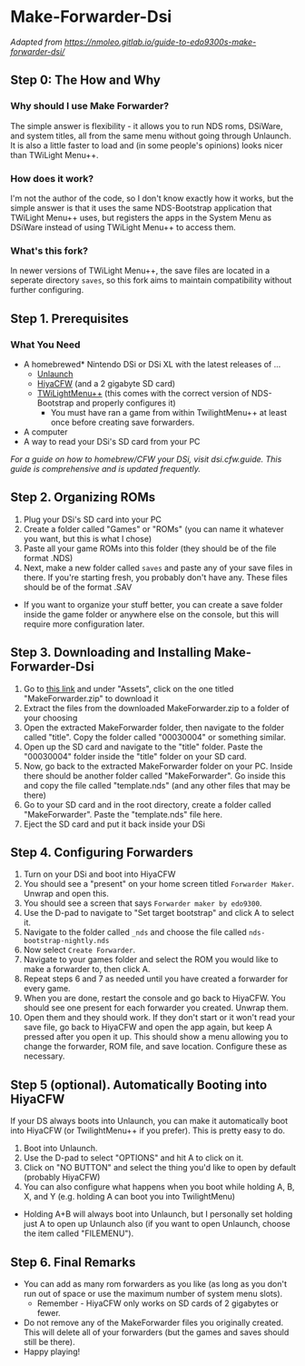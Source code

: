 # Make-Forwarder-Dsi

*Adapted from https://nmoleo.gitlab.io/guide-to-edo9300s-make-forwarder-dsi/*

## Step 0: The How and Why
### Why should I use Make Forwarder?
The simple answer is flexibility - it allows you to run NDS roms, DSiWare, and system titles, all from the same menu without going through Unlaunch. It is also a little faster to load and (in some people's opinions) looks nicer than TWiLight Menu++.

### How does it work?
I'm not the author of the code, so I don't know exactly how it works, but the simple answer is that it uses the same NDS-Bootstrap application that TWiLight Menu++ uses, but registers the apps in the System Menu as DSiWare instead of using TWiLight Menu++ to access them.

### What's this fork?
In newer versions of TWiLight Menu++, the save files are located in a seperate directory `saves`, so this fork aims to maintain compatibility without further configuring.

## Step 1. Prerequisites
### What You Need
- A homebrewed* Nintendo DSi or DSi XL with the latest releases of ...
  - [Unlaunch](https://problemkaputt.de/unlaunch.zip)
  - [HiyaCFW](https://github.com/mondul/HiyaCFW-Helper/releases) (and a 2 gigabyte SD card)
  - [TWiLightMenu++](https://github.com/DS-Homebrew/TWiLightMenu/releases) (this comes with the correct version of NDS-Bootstrap and properly configures it)
    - You must have ran a game from within TwilightMenu++ at least once before creating save forwarders.
- A computer
- A way to read your DSi's SD card from your PC

*For a guide on how to homebrew/CFW your DSi, visit dsi.cfw.guide. This guide is comprehensive and is updated frequently.*

## Step 2. Organizing ROMs
1. Plug your DSi's SD card into your PC
2. Create a folder called "Games" or "ROMs" (you can name it whatever you want, but this is what I chose)
3. Paste all your game ROMs into this folder (they should be of the file format .NDS)
4. Next, make a new folder called `saves` and paste any of your save files in there. If you're starting fresh, you probably don't have any. These files should be of the format .SAV  
  - If you want to organize your stuff better, you can create a save folder inside the game folder or anywhere else on the console, but this will require more configuration later.

## Step 3. Downloading and Installing Make-Forwarder-Dsi
1. Go to [this link](https://github.com/Ta180m/Make-Forwarder-Dsi/releases) and under "Assets", click on the one titled "MakeForwarder.zip" to download it
2. Extract the files from the downloaded MakeForwarder.zip to a folder of your choosing
3. Open the extracted MakeForwarder folder, then navigate to the folder called "title". Copy the folder called "00030004" or something similar.
4. Open up the SD card and navigate to the "title" folder. Paste the "00030004" folder inside the "title" folder on your SD card.
5. Now, go back to the extracted MakeForwarder folder on your PC. Inside there should be another folder called "MakeForwarder". Go inside this and copy the file called "template.nds" (and any other files that may be there)
6. Go to your SD card and in the root directory, create a folder called "MakeForwarder". Paste the "template.nds" file here.
7. Eject the SD card and put it back inside your DSi

## Step 4. Configuring Forwarders
1. Turn on your DSi and boot into HiyaCFW
2. You should see a "present" on your home screen titled `Forwarder Maker`. Unwrap and open this.
3. You should see a screen that says `Forwarder maker by edo9300`.
4. Use the D-pad to navigate to "Set target bootstrap" and click A to select it.
5. Navigate to the folder called `_nds` and choose the file called `nds-bootstrap-nightly.nds`
6. Now select `Create Forwarder`.
7. Navigate to your games folder and select the ROM you would like to make a forwarder to, then click A.
8. Repeat steps 6 and 7 as needed until you have created a forwarder for every game.
9. When you are done, restart the console and go back to HiyaCFW. You should see one present for each forwarder you created. Unwrap them.
10. Open them and they should work. If they don't start or it won't read your save file, go back to HiyaCFW and open the app again, but keep A pressed after you open it up. This should show a menu allowing you to change the forwarder, ROM file, and save location. Configure these as necessary.

## Step 5 (optional). Automatically Booting into HiyaCFW
If your DS always boots into Unlaunch, you can make it automatically boot into HiyaCFW (or TwilightMenu++ if you prefer). This is pretty easy to do.

1. Boot into Unlaunch.
2. Use the D-pad to select "OPTIONS" and hit A to click on it.
3. Click on "NO BUTTON" and select the thing you'd like to open by default (probably HiyaCFW)
4. You can also configure what happens when you boot while holding A, B, X, and Y (e.g. holding A can boot you into TwilightMenu)
  - Holding A+B will always boot into Unlaunch, but I personally set holding just A to open up Unlaunch also (if you want to open Unlaunch, choose the item called "FILEMENU").

## Step 6. Final Remarks
- You can add as many rom forwarders as you like (as long as you don't run out of space or use the maximum number of system menu slots).
  - Remember - HiyaCFW only works on SD cards of 2 gigabytes or fewer.
- Do not remove any of the MakeForwarder files you originally created. This will delete all of your forwarders (but the games and saves should still be there).
- Happy playing!
